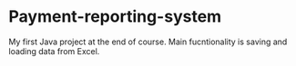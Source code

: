 # Payment-reporting-system
My first Java project at the end of course. Main fucntionality is saving and loading data from Excel.
